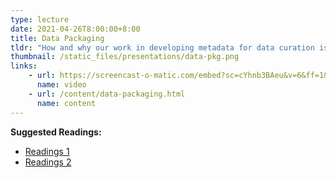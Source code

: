 ```yaml
---
type: lecture
date: 2021-04-26T8:00:00+8:00
title: Data Packaging
tldr: "How and why our work in developing metadata for data curation is paramount to sustainable access, and introduce a few broadly used standards for creating data packages."
thumbnail: /static_files/presentations/data-pkg.png
links: 
    - url: https://screencast-o-matic.com/embed?sc=cYhnb3BAeu&v=6&ff=1&title=0&controls=1
      name: video
    - url: /content/data-packaging.html
      name: content
---
```

**Suggested Readings:**
- [Readings 1](http://example.com)
- [Readings 2](http://example.com)
